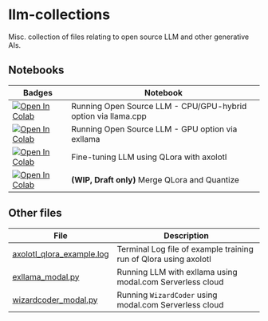 # llm-collections
Misc. collection of files relating to open source LLM and other generative AIs.

## Notebooks

Badges | Notebook
----|----
<a target="_blank" href="https://colab.research.google.com/github/hkitsmallpotato/llm-collections/blob/main/LLM_llamacpp_tutorial.ipynb"><img src="https://colab.research.google.com/assets/colab-badge.svg" alt="Open In Colab"/></a> | Running Open Source LLM - CPU/GPU-hybrid option via llama.cpp
<a target="_blank" href="https://colab.research.google.com/github/hkitsmallpotato/llm-collections/blob/main/LLM_exllama_tutorial.ipynb"><img src="https://colab.research.google.com/assets/colab-badge.svg" alt="Open In Colab"/></a> | Running Open Source LLM - GPU option via exllama
<a target="_blank" href="https://colab.research.google.com/github/hkitsmallpotato/llm-collections/blob/main/LLM_Finetune_qlora_axolotl.ipynb"><img src="https://colab.research.google.com/assets/colab-badge.svg" alt="Open In Colab"/></a> | Fine-tuning LLM using QLora with axolotl
<a target="_blank" href="https://colab.research.google.com/github/hkitsmallpotato/llm-collections/blob/main/Merge_qLora_and_Quantize.ipynb"><img src="https://colab.research.google.com/assets/colab-badge.svg" alt="Open In Colab"/></a> | **(WIP, Draft only)** Merge QLora and Quantize

## Other files

File | Description
----|----
[axolotl_qlora_example.log](axolotl_qlora_example.log) | Terminal Log file of example training run of Qlora using axolotl
[exllama_modal.py](exllama_modal.py) | Running LLM with exllama using modal.com Serverless cloud
[wizardcoder_modal.py](wizardcoder_modal.py) | Running `WizardCoder` using modal.com Serverless cloud

